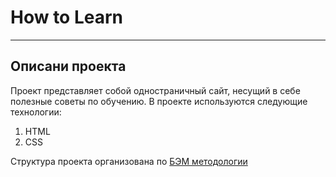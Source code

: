 # How to Learn
------
## Описани проекта
Проект представляет собой одностраничный сайт, несущий в себе полезные советы по обучению. 
В проекте используются следующие технологии: 
1. HTML
2. CSS

Структура проекта организована по [БЭМ методологии](https://ru.bem.info/methodology/)
